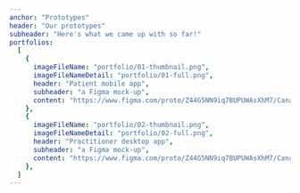 ```yaml
---
anchor: "Prototypes"
header: "Our prototypes"
subheader: "Here's what we came up with so far!"
portfolios:
  [
    {
      imageFileName: "portfolio/01-thumbnail.png",
      imageFileNameDetail: "portfolio/01-full.png",
      header: "Patient mobile app",
      subheader: "a Figma mock-up",
      content: "https://www.figma.com/proto/Z44G5NN9iq7BUPUWAsXhM7/CanariApp?node-id=64%3A4&scaling=scale-down",
    },
    {
      imageFileName: "portfolio/02-thumbnail.png",
      imageFileNameDetail: "portfolio/02-full.png",
      header: "Practitioner desktop app",
      subheader: "a Figma mock-up",
      content: "https://www.figma.com/proto/Z44G5NN9iq7BUPUWAsXhM7/CanariApp?node-id=76%3A2&scaling=contain",
    },
  ]
---
```

